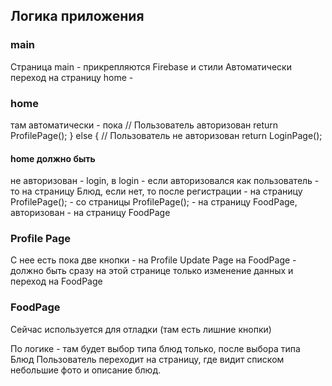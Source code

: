 ## Логика приложения

### main
Страница main - прикрепляются Firebase и стили
Автоматически переход на страницу home - 


### home
там автоматически - пока
// Пользователь авторизован
return ProfilePage();
} else {
// Пользователь не авторизован
return LoginPage();

#### home должно быть

не авторизован - login, 
    в login - если авторизовался как пользователь - то на страницу Блюд,
    если нет, то после регистрации - на страницу ProfilePage(); - 
        cо страницы ProfilePage(); - на страницу FoodPage,
авторизован - на страницу FoodPage

### Profile Page
C нее есть пока две кнопки - 
на Profile Update Page
на FoodPage - 
должно быть сразу на этой странице только изменение данных и переход на FoodPage 


### FoodPage

Сейчас используется для отладки (там есть лишние кнопки)

По логике - там будет выбор типа блюд только,
после выбора типа Блюд Пользователь переходит на страницу,
где видит списком небольшие фото и описание блюд.





